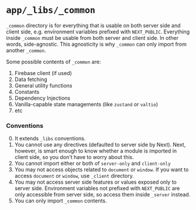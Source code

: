 # `app/_libs/_common`

`_common` directory is for everything that is usable on both server side and client side, e.g. environment variables prefixed with `NEXT_PUBLIC`. Everything inside `_common` must be usable from both server and client side. In other words, side-agnostic. This agnosticity is why `_common` can only import from another `_common`.

Some possible contents of `_common` are:

1. Firebase client (if used)
2. Data fetching
3. General utility functions
4. Constants
5. Dependency Injections
6. Vanilla-capable state managements (like `zustand` or `valtio`)
7. etc

### Conventions

0. It extends `_libs` conventions.
1. You cannot use any directives (defaulted to server side by Next). Next, however, is smart enough to know whether a module is imported in client side, so you don't have to worry about this.
2. You cannot import either or both of `server-only` and `client-only`
3. You may not access objects related to `document` or `window`. If you want to access `document` or `window`, use `_client` directory.
4. You may not access server side features or values exposed only to server side. Environment variables not prefixed with `NEXT_PUBLIC` are only accessible from server side, so access them inside `_server` instead.
5. You can only import `_common` contents.
